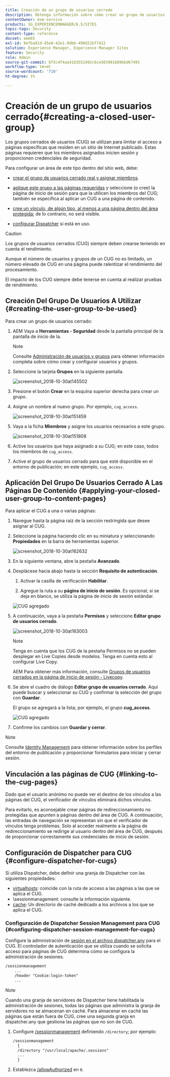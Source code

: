```yaml
---
title: Creación de un grupo de usuarios cerrado
description: Obtenga información sobre cómo crear un grupo de usuarios cerrado.
contentOwner: msm-service
products: SG_EXPERIENCEMANAGER/6.5/SITES
topic-tags: Security
content-type: reference
docset: aem65
exl-id: 9efba91d-45e8-42e1-9db6-490d21bf7412
solution: Experience Manager, Experience Manager Sites
feature: Security
role: Admin
source-git-commit: 6f3c4f4aa4183552492c6ce5039816896bd67495
workflow-type: tm+mt
source-wordcount: '710'
ht-degree: 1%

---
```


# Creación de un grupo de usuarios cerrado{#creating-a-closed-user-group}

Los grupos cerrados de usuarios (CUG) se utilizan para limitar el acceso a páginas específicas que residen en un sitio de Internet publicado. Estas páginas requieren que los miembros asignados inicien sesión y proporcionen credenciales de seguridad.

Para configurar un área de este tipo dentro del sitio web, debe:

* [crear el grupo de usuarios cerrado real y asignar miembros](#creating-the-user-group-to-be-used).

* [aplique este grupo a las páginas requeridas](#applying-your-closed-user-group-to-content-pages) y seleccione (o cree) la página de inicio de sesión para que la utilicen los miembros del CUG; también se especifica al aplicar un CUG a una página de contenido.

* [cree un vínculo, de algún tipo, al menos a una página dentro del área protegida](#linking-to-the-cug-pages); de lo contrario, no será visible.

* [configurar Dispatcher](#configure-dispatcher-for-cugs) si está en uso.

>[!CAUTION]
>
>Los grupos de usuarios cerrados (CUG) siempre deben crearse teniendo en cuenta el rendimiento.
>
>Aunque el número de usuarios y grupos de un CUG no es limitado, un número elevado de CUG en una página puede ralentizar el rendimiento del procesamiento.
>
>El impacto de los CUG siempre debe tenerse en cuenta al realizar pruebas de rendimiento.

## Creación Del Grupo De Usuarios A Utilizar {#creating-the-user-group-to-be-used}

Para crear un grupo de usuarios cerrado:

1. AEM Vaya a **Herramientas - Seguridad** desde la pantalla principal de la pantalla de inicio de la.

   >[!NOTE]
   >
   >Consulte [Administración de usuarios y grupos](/help/sites-administering/security.md#managing-users-and-groups) para obtener información completa sobre cómo crear y configurar usuarios y grupos.

1. Seleccione la tarjeta **Grupos** en la siguiente pantalla.

   ![screenshot_2018-10-30at145502](assets/screenshot_2018-10-30at145502.png)

1. Presione el botón **Crear** en la esquina superior derecha para crear un grupo.
1. Asigne un nombre al nuevo grupo. Por ejemplo, `cug_access`.

   ![screenshot_2018-10-30at151459](assets/screenshot_2018-10-30at151459.png)

1. Vaya a la ficha **Miembros** y asigne los usuarios necesarios a este grupo.

   ![screenshot_2018-10-30at151808](assets/screenshot_2018-10-30at151808.png)

1. Active los usuarios que haya asignado a su CUG; en este caso, todos los miembros de `cug_access`.
1. Active el grupo de usuarios cerrado para que esté disponible en el entorno de publicación; en este ejemplo, `cug_access`.

## Aplicación Del Grupo De Usuarios Cerrado A Las Páginas De Contenido {#applying-your-closed-user-group-to-content-pages}

Para aplicar el CUG a una o varias páginas:

1. Navegue hasta la página raíz de la sección restringida que desee asignar al CUG.
1. Seleccione la página haciendo clic en su miniatura y seleccionando **Propiedades** en la barra de herramientas superior.

   ![screenshot_2018-10-30at162632](assets/screenshot_2018-10-30at162632.png)

1. En la siguiente ventana, abre la pestaña **Avanzado**.

1. Desplácese hacia abajo hasta la sección **Requisito de autenticación**.

   1. Activar la casilla de verificación **Habilitar**.

   1. Agregue la ruta a su **página de inicio de sesión**.
Es opcional; si se deja en blanco, se utiliza la página de inicio de sesión estándar.

   ![CUG agregado](assets/cug-authentication-requirement.png)

1. A continuación, vaya a la pestaña **Permisos** y seleccione **Editar grupo de usuarios cerrado**.

   ![screenshot_2018-10-30at163003](assets/screenshot_2018-10-30at163003.png)

   >[!NOTE]
   >
   >Tenga en cuenta que los CUG de la pestaña Permisos no se pueden desplegar en Live Copies desde modelos. Tenga en cuenta esto al configurar Live Copy.
   >
   >AEM Para obtener más información, consulte [Grupos de usuarios cerrados en la página de inicio de sesión - Livecopy](closed-user-groups.md#aem-livecopy).

1. Se abre el cuadro de diálogo **Editar grupo de usuarios cerrado**. Aquí puede buscar y seleccionar su CUG y confirmar la selección del grupo con **Guardar**.

   El grupo se agregará a la lista; por ejemplo, el grupo **cug_access**.

   ![CUG agregado](assets/cug-added.png)

1. Confirme los cambios con **Guardar y cerrar**.

>[!NOTE]
>
>Consulte [Identity Management](/help/sites-administering/identity-management.md) para obtener información sobre los perfiles del entorno de publicación y proporcionar formularios para iniciar y cerrar sesión.

## Vinculación a las páginas de CUG {#linking-to-the-cug-pages}

Dado que el usuario anónimo no puede ver el destino de los vínculos a las páginas del CUG, el verificador de vínculos eliminará dichos vínculos.

Para evitarlo, es aconsejable crear páginas de redireccionamiento no protegidas que apunten a páginas dentro del área de CUG. A continuación, las entradas de navegación se representan sin que el verificador de vínculos tenga problemas. Solo al acceder realmente a la página de redireccionamiento se redirige al usuario dentro del área de CUG, después de proporcionar correctamente sus credenciales de inicio de sesión.

## Configuración de Dispatcher para CUG {#configure-dispatcher-for-cugs}

Si utiliza Dispatcher, debe definir una granja de Dispatcher con las siguientes propiedades:

* [virtualhosts](https://experienceleague.adobe.com/docs/experience-manager-dispatcher/using/configuring/dispatcher-configuration.html#identifying-virtual-hosts-virtualhosts): coincide con la ruta de acceso a las páginas a las que se aplica el CUG.
* \sessionmanagement: consulte la información siguiente.
* [cache](https://experienceleague.adobe.com/docs/experience-manager-dispatcher/using/configuring/dispatcher-configuration.html#configuring-the-dispatcher-cache-cache): Un directorio de caché dedicado a los archivos a los que se aplica el CUG.

### Configuración de Dispatcher Session Management para CUG {#configuring-dispatcher-session-management-for-cugs}

Configure la administración de [sesión en el archivo dispatcher.any](https://experienceleague.adobe.com/docs/experience-manager-dispatcher/using/configuring/dispatcher-configuration.html#enabling-secure-sessions-sessionmanagement) para el CUG. El controlador de autenticación que se utiliza cuando se solicita acceso para páginas de CUG determina cómo se configura la administración de sesiones.

```xml
/sessionmanagement
    ...
    /header "Cookie:login-token"
    ...
```

>[!NOTE]
>
>Cuando una granja de servidores de Dispatcher tiene habilitada la administración de sesiones, todas las páginas que administra la granja de servidores no se almacenan en caché. Para almacenar en caché las páginas que están fuera de CUG, cree una segunda granja en dispatcher.any
>que gestiona las páginas que no son de CUG.

1. Configure [/sessionmanagement](https://experienceleague.adobe.com/docs/experience-manager-dispatcher/using/configuring/dispatcher-configuration.html#enabling-secure-sessions-sessionmanagement) definiendo `/directory`; por ejemplo:

   ```xml
   /sessionmanagement
     {
     /directory "/usr/local/apache/.sessions"
     ...
     }
   ```

1. Establezca [/allowAuthorized](https://experienceleague.adobe.com/docs/experience-manager-dispatcher/using/configuring/dispatcher-configuration.html#caching-when-authentication-is-used) en `0`.
